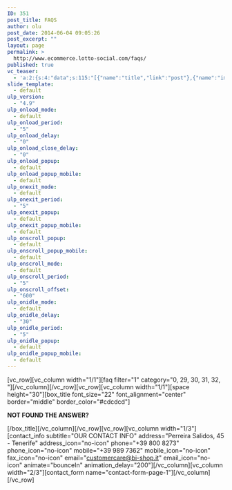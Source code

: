 ```yaml
---
ID: 351
post_title: FAQS
author: olu
post_date: 2014-06-04 09:05:26
post_excerpt: ""
layout: page
permalink: >
  http://www.ecommerce.lotto-social.com/faqs/
published: true
vc_teaser:
  - 'a:2:{s:4:"data";s:115:"[{"name":"title","link":"post"},{"name":"image","image":"featured","link":"none"},{"name":"text","mode":"excerpt"}]";s:7:"bgcolor";s:0:"";}'
slide_template:
  - default
ulp_version:
  - "4.9"
ulp_onload_mode:
  - default
ulp_onload_period:
  - "5"
ulp_onload_delay:
  - "0"
ulp_onload_close_delay:
  - "0"
ulp_onload_popup:
  - default
ulp_onload_popup_mobile:
  - default
ulp_onexit_mode:
  - default
ulp_onexit_period:
  - "5"
ulp_onexit_popup:
  - default
ulp_onexit_popup_mobile:
  - default
ulp_onscroll_popup:
  - default
ulp_onscroll_popup_mobile:
  - default
ulp_onscroll_mode:
  - default
ulp_onscroll_period:
  - "5"
ulp_onscroll_offset:
  - "600"
ulp_onidle_mode:
  - default
ulp_onidle_delay:
  - "30"
ulp_onidle_period:
  - "5"
ulp_onidle_popup:
  - default
ulp_onidle_popup_mobile:
  - default
---
```

[vc_row][vc_column width="1/1"][faq filter="1" category="0, 29, 30, 31, 32, "][/vc_column][/vc_row][vc_row][vc_column width="1/1"][space height="30"][box_title font_size="22" font_alignment="center" border="middle" border_color="#cdcdcd"]

<strong>NOT FOUND THE ANSWER?</strong>

[/box_title][/vc_column][/vc_row][vc_row][vc_column width="1/3"][contact_info subtitle="OUR CONTACT INFO" address="Perreira Salidos, 45 - Tenerife" address_icon="no-icon" phone="+39 800 8273" phone_icon="no-icon" mobile="+39 989 7362" mobile_icon="no-icon" fax_icon="no-icon" email="customercare@bi-shop.it" email_icon="no-icon" animate="bounceIn" animation_delay="200"][/vc_column][vc_column width="2/3"][contact_form name="contact-form-page-1"][/vc_column][/vc_row]